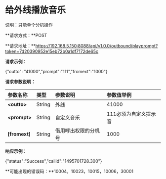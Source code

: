 

# 给外线播放音乐

说明：只能单个分机操作

**请求方式：**POST

**请求地址：**https://192.168.5.150:8088/api/v1.0.0/outbound/playprompt?token=7d20390952e15eb72b0a1df7172de65c

**请求示例：**

{"outto": "41000","prompt":"111","fromext":"1000"}

**请求参数说明：**

| 参数名称 | 类型 | 参数说明 | 参数值举例 |
| :--- | :--- | :--- | :--- |
| **&lt;outto&gt;** | String | 外线 | 41000 |
| **&lt;prompt&gt;** | String | 自定义音乐 | 111必须为自定义提示音 |
| **\[fromext\]** | String | 借用呼出权限的分机号 | 1000 |

**响应示例：**

{"status":"Success","callid":"1495701728.300"}

**可能出现的错误码：**10004，10023，10015，10006，30001

